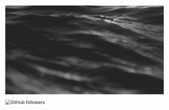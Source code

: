 [![Header](https://github.com/FernandoSilvaDS/FernandoSilvaDS/blob/master/banner/Fernando%20Silva.gif)](https://github.com/FernandoSilvaDS)

<img alt="GitHub followers" src="https://img.shields.io/github/followers/FernandoSilvaDS?style=social">
<!--
**FernandoSilvaDS/FernandoSilvaDS** is a ✨ _special_ ✨ repository because its `README.md` (this file) appears on your GitHub profile.

Here are some ideas to get you started:

- 🔭 I’m currently working on ...
- 🌱 I’m currently learning ...
- 👯 I’m looking to collaborate on ...
- 🤔 I’m looking for help with ...
- 💬 Ask me about ...
- 📫 How to reach me: ...
- 😄 Pronouns: ...
- ⚡ Fun fact: ...
- [ ]12

-->


[![Contribution Stats](https://github-contribution-stats.vercel.app/api/?username=FernandoSilvaDS)](https://github.com/FernandoSilvaDS/github-contribution-stats/)



